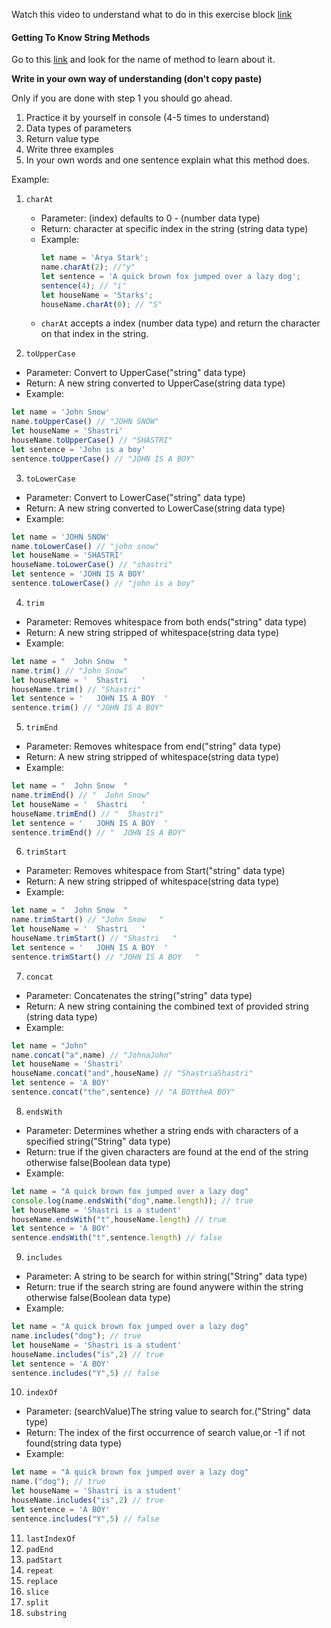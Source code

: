 Watch this video to understand what to do in this exercise block [link](https://www.youtube.com/watch?v=zGpplZj4zY0&feature=youtu.be)

#### Getting To Know String Methods

Go to this [link](https://developer.mozilla.org/en-US/docs/Web/JavaScript/Reference/Global_Objects/String) and look for the name of method to learn about it.

**Write in your own way of understanding (don't copy paste)**

Only if you are done with step 1 you should go ahead.

1. Practice it by yourself in console (4-5 times to understand)
2. Data types of parameters
3. Return value type
4. Write three examples
5. In your own words and one sentence explain what this method does.

Example:

1. `charAt`

   - Parameter: (index) defaults to 0 - (number data type)
   - Return: character at specific index in the string (string data type)
   - Example:
     ```js
     let name = 'Arya Stark';
     name.charAt(2); //"y"
     let sentence = 'A quick brown fox jumped over a lazy dog';
     sentence(4); // "i"
     let houseName = 'Starks';
     houseName.charAt(0); // "S"
     ```
   - `charAt` accepts a index (number data type) and return the character on that index in the string.

2. `toUpperCase`
- Parameter: Convert to UpperCase("string" data type)
- Return: A new string converted to UpperCase(string data type)
- Example:
```js
let name = 'John Snow'
name.toUpperCase() // "JOHN SNOW"
let houseName = 'Shastri'
houseName.toUpperCase() // "SHASTRI"
let sentence = 'John is a boy'
sentence.toUpperCase() // "JOHN IS A BOY"
```
3. `toLowerCase`
- Parameter: Convert to LowerCase("string" data type)
- Return: A new string converted to LowerCase(string data type)
- Example:
```js
let name = 'JOHN SNOW'
name.toLowerCase() // "john snow"
let houseName = 'SHASTRI'
houseName.toLowerCase() // "shastri"
let sentence = 'JOHN IS A BOY'
sentence.toLowerCase() // "john is a boy"
```
4. `trim`
- Parameter: Removes whitespace from both ends("string" data type)
- Return: A new string stripped of whitespace(string data type)
- Example:
```js
let name = "  John Snow  "
name.trim() // "John Snow"
let houseName = '  Shastri   '
houseName.trim() // "Shastri"
let sentence = '   JOHN IS A BOY  '
sentence.trim() // "JOHN IS A BOY"
```

5. `trimEnd`
- Parameter: Removes whitespace from end("string" data type)
- Return: A new string stripped of whitespace(string data type)
- Example:
```js
let name = "  John Snow  "
name.trimEnd() // "  John Snow"
let houseName = '  Shastri   '
houseName.trimEnd() // "  Shastri"
let sentence = '   JOHN IS A BOY  '
sentence.trimEnd() // "  JOHN IS A BOY"
```
6. `trimStart`
- Parameter: Removes whitespace from Start("string" data type)
- Return: A new string stripped of whitespace(string data type)
- Example:
```js
let name = "  John Snow  "
name.trimStart() // "John Snow   "
let houseName = '  Shastri   '
houseName.trimStart() // "Shastri   "
let sentence = '   JOHN IS A BOY  '
sentence.trimStart() // "JOHN IS A BOY   "
```
7. `concat`
- Parameter: Concatenates the string("string" data type)
- Return: A new string containing the combined text of provided string (string data type)
- Example:
```js
let name = "John"
name.concat("a",name) // "JohnaJohn"
let houseName = 'Shastri'
houseName.concat("and",houseName) // "ShastriaShastri"
let sentence = 'A BOY'
sentence.concat("the",sentence) // "A BOYtheA BOY"
```
8. `endsWith`
- Parameter: Determines whether a string ends with characters of a specified string("String" data type)
- Return: true if the given characters are found at the end of the string otherwise false(Boolean data type)
- Example:
```js
let name = "A quick brown fox jumped over a lazy dog"
console.log(name.endsWith("dog",name.length)); // true
let houseName = 'Shastri is a student'
houseName.endsWith("t",houseName.length) // true
let sentence = 'A BOY'
sentence.endsWith("t",sentence.length) // false
```
9. `includes`
- Parameter: A string to be search for within string("String" data type)
- Return: true if the search string are found anywere within the string otherwise false(Boolean data type)
- Example:
```js
let name = "A quick brown fox jumped over a lazy dog"
name.includes("dog"); // true
let houseName = 'Shastri is a student'
houseName.includes("is",2) // true
let sentence = 'A BOY'
sentence.includes("Y",5) // false
```
10. `indexOf`
- Parameter: (searchValue)The string value to search for.("String" data type)
- Return: The index of the first occurrence of search value,or -1 if not found(string data type)
- Example:
```js
let name = "A quick brown fox jumped over a lazy dog"
name.("dog"); // true
let houseName = 'Shastri is a student'
houseName.includes("is",2) // true
let sentence = 'A BOY'
sentence.includes("Y",5) // false
```
11. `lastIndexOf`
12. `padEnd`
13. `padStart`
14. `repeat`
15. `replace`
16. `slice`
17. `split`
18. `substring`
